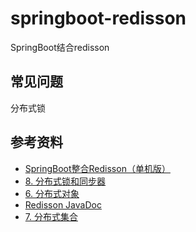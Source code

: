 # springboot-redisson

SpringBoot结合redisson

## 常见问题

分布式锁

## 参考资料

- [SpringBoot整合Redisson（单机版）](https://www.cnblogs.com/youcong/p/13939478.html)
- [8. 分布式锁和同步器](https://github.com/redisson/redisson/wiki/8.-%E5%88%86%E5%B8%83%E5%BC%8F%E9%94%81%E5%92%8C%E5%90%8C%E6%AD%A5%E5%99%A8)
- [6. 分布式对象](https://github.com/redisson/redisson/wiki/6.-%E5%88%86%E5%B8%83%E5%BC%8F%E5%AF%B9%E8%B1%A1)
- [Redisson JavaDoc](https://www.javadoc.io/doc/org.redisson/redisson/latest/index.html)
- [7. 分布式集合](https://github.com/redisson/redisson/wiki/7.-%E5%88%86%E5%B8%83%E5%BC%8F%E9%9B%86%E5%90%88)